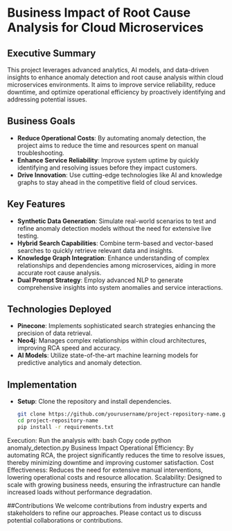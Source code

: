 # Business Impact of Root Cause Analysis for Cloud Microservices

## Executive Summary
This project leverages advanced analytics, AI models, and data-driven insights to enhance anomaly detection and root cause analysis within cloud microservices environments. It aims to improve service reliability, reduce downtime, and optimize operational efficiency by proactively identifying and addressing potential issues.

## Business Goals
- **Reduce Operational Costs**: By automating anomaly detection, the project aims to reduce the time and resources spent on manual troubleshooting.
- **Enhance Service Reliability**: Improve system uptime by quickly identifying and resolving issues before they impact customers.
- **Drive Innovation**: Use cutting-edge technologies like AI and knowledge graphs to stay ahead in the competitive field of cloud services.

## Key Features
- **Synthetic Data Generation**: Simulate real-world scenarios to test and refine anomaly detection models without the need for extensive live testing.
- **Hybrid Search Capabilities**: Combine term-based and vector-based searches to quickly retrieve relevant data and insights.
- **Knowledge Graph Integration**: Enhance understanding of complex relationships and dependencies among microservices, aiding in more accurate root cause analysis.
- **Dual Prompt Strategy**: Employ advanced NLP to generate comprehensive insights into system anomalies and service interactions.

## Technologies Deployed
- **Pinecone**: Implements sophisticated search strategies enhancing the precision of data retrieval.
- **Neo4j**: Manages complex relationships within cloud architectures, improving RCA speed and accuracy.
- **AI Models**: Utilize state-of-the-art machine learning models for predictive analytics and anomaly detection.

## Implementation
- **Setup**: Clone the repository and install dependencies.
  ```bash
  git clone https://github.com/yourusername/project-repository-name.git
  cd project-repository-name
  pip install -r requirements.txt
Execution: Run the analysis with:
bash
Copy code
python anomaly_detection.py
Business Impact
Operational Efficiency: By automating RCA, the project significantly reduces the time to resolve issues, thereby minimizing downtime and improving customer satisfaction.
Cost Effectiveness: Reduces the need for extensive manual interventions, lowering operational costs and resource allocation.
Scalability: Designed to scale with growing business needs, ensuring the infrastructure can handle increased loads without performance degradation.

##Contributions
We welcome contributions from industry experts and stakeholders to refine our approaches. Please contact us to discuss potential collaborations or contributions.
